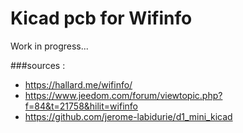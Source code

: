 # Kicad pcb for Wifinfo

Work in progress...

###sources : 
* https://hallard.me/wifinfo/
* https://www.jeedom.com/forum/viewtopic.php?f=84&t=21758&hilit=wifinfo
* https://github.com/jerome-labidurie/d1_mini_kicad